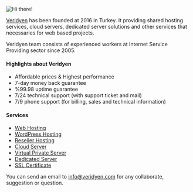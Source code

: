 
![Hi there!](https://www.veridyen.com/templates/veridyenv2/assets/images/veridyen-logo-alt.svg "Veridyen")

[Veridyen](https://www.veridyen.com "Veridyen Bilişim Teknolojileri Sanayi ve Ticaret Limited Şirketi") has been founded at 2016 in Turkey. It providing shared hosting services, cloud servers, dedicated server solutions and other services that necessaries for web based projects. 

Veridyen team consists of experienced workers at Internet Service Providing sector since 2005. 

#### Highlights about Veridyen

- Affordable prices & Highest performance
- 7-day money back guarantee
- %99.98 uptime guarantee
- 7/24 technical support (with support ticket and mail)
- 7/9 phone support (for billing, sales and technical information)

#### Services

- [Web Hosting](https://www.veridyen.com/web-hosting.html "Web hosting") 
- [WordPress Hosting](https://www.veridyen.com/wordpress-hosting.html "Wordpress hosting") 
- [Reseller Hosting](https://www.veridyen.com/cpanel-bayi-hosting.html "Reseller hosting") 
- [Cloud Server](https://www.veridyen.com/vds.html "Cloud Server") 
- [Virtual Private Server](https://www.veridyen.com/vps.html "Virtual Private Server") 
- [Dedicated Server](https://www.veridyen.com/kiralik-sunucu.html "Dedicated Server") 
- [SSL Certificate](https://www.veridyen.com/ssl-sertifikalari.html "SSL Certificate") 

You can send an email to info@veridyen.com for any collaborate, suggestion or question.
